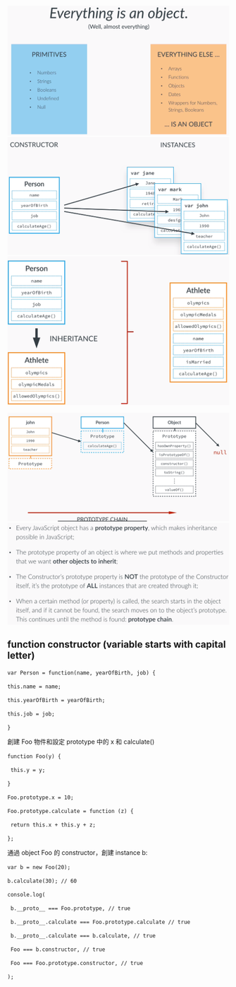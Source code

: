 ![](/assets/js-8)![](/assets/js-9)![](/assets/js-10)

![](/assets/js-11)![](/assets/js-12)

## function constructor \(variable starts with capital letter\)

`var Person = function(name, yearOfBirth, job) {`

`this.name = name;`

`this.yearOfBirth = yearOfBirth;`

`this.job = job;`

`}`





創建 Foo 物件和設定 prototype 中的 x 和 calculate\(\)

`function Foo(y) {
`

`  this.y = y;
`

`}
`

`Foo.prototype.x = 10;
`

`Foo.prototype.calculate = function (z) {
`

`  return this.x + this.y + z;
`

`};`

通過 object Foo 的 constructor，創建 instance b:

`var b = new Foo(20);
`

`b.calculate(30); // 60
`

`console.log(
`

`  b.__proto__ === Foo.prototype, // true
`

`  b.__proto__.calculate === Foo.prototype.calculate // true
`

`  b.__proto__.calculate === b.calculate, // true
`

`  Foo === b.constructor, // true
`

`  Foo === Foo.prototype.constructor, // true
`

`);`





